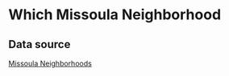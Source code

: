 # Which Missoula Neighborhood

## Data source

[Missoula Neighborhoods](https://missoulamaps-cityofmissoula.hub.arcgis.com/datasets/CityofMissoula%253A%253Aneighborhoods-1/about)
